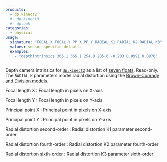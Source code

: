 ```yaml
---
products:
  - dp.kinect2
  #- dp.kinect3
  #- dp.oak
categories:
  - physical
usage:
  signature: "FOCAL_X FOCAL_Y PP_X PP_Y RADIAL_K1 RADIAL_K2 RADIAL_K3"
  values: sensor specific defaults
  examples:
    - "depthintrinsics 365.1 365.1 254.9 205.6 -0.283 0.0991 0.0976"
---
```


Depth camera intrinsics for [`dp.kinect2`](../../dp.kinect2/) as a list of
[seven floats](https://msdn.microsoft.com/en-us/library/microsoft.kinect.kinect.cameraintrinsics.aspx).
Read-only. The `RADIAL_K` parameters model radial distortion using the
[Brown–Conrady and Division models](https://en.wikipedia.org/wiki/Distortion_%28optics%29#Software_correction).

Focal length X
: Focal length in pixels on X-axis

Focal length Y
: Focal length in pixels on Y-axis

Principal point X
: Principal point in pixels on X-axis

Principal point Y
: Principal point in pixels on Y-axis

Radial distortion second-order
: Radial distortion K1 parameter second-order

Radial distortion fourth-order
: Radial distortion K2 parameter fourth-order

Radial distortion sixth-order
: Radial distortion K3 parameter sixth-order
